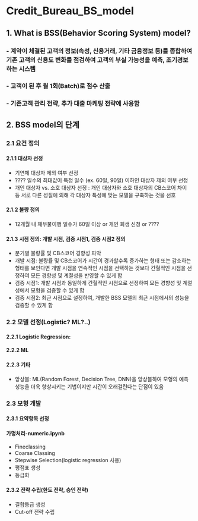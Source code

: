 # Credit_Bureau_BS_model

## 1. What is BSS(Behavior Scoring System) model?
### - 계약이 체결된 고객의 정보(속성, 신용거래, 기타 금융정보 등)를 종합하여 기존 고객의 신용도 변화를 점검하여 고객의 부실 가능성을 예측, 조기경보하는 시스템
### - 고객이 된 후 월 1회(Batch)로 점수 산출
### - 기존고객 관리 전략, 추가 대출 마케팅 전략에 사용함

## 2. BSS model의 단계
### 2.1 요건 정의
#### 2.1.1 대상자 선정 
- 기연체 대상자 제외 여부 선정
- ???? 일수의 최대값이 특정 일수 (ex. 60일, 90일) 이하인 대상자 제외 여부 선정
- 개인 대상자 vs. 소호 대상자 선정
  : 개인 대상자와 소호 대상자의 CB스코어 차이 등 서로 다른 성질에 의해 각 대상자 특성에 맞는 모델을 구축하는 것을 선호
#### 2.1.2 불량 정의
- 12개월 내 채무불이행 일수가 60일 이상 or 개인 회생 신청 or ????
#### 2.1.3 시점 정의: 개발 시점, 검증 시점1, 검증 시점2 정의
- 분기별 불량률 및 CB스코어 경향성 파악
- 개발 시점: 불량률 및 CB스코어가 시간이 경과할수록 증가하는 형태 또는 감소하는 형태를 보인다면 개발 시점을 연속적인 시점을 선택하는 것보다 간헐적인 시점을 선정하여 모든 경향성 및 계절성을 반영할 수 있게 함
- 검증 시점1: 개발 시점과 동일하게 간헐적인 시점으로 선정하여 모든 경향성 및 계절성에서 모형을 검증할 수 있게 함
- 검증 시점2: 최근 시점으로 설정하여, 개발한 BSS 모델의 최근 시점에서의 성능을 검증할 수 있게 함
### 2.2 모델 선정(Logistic? ML?..)
#### 2.2.1 Logistic Regression: 
#### 2.2.2 ML
#### 2.2.3 기타
- 앙상블: ML(Random Forest, Decision Tree, DNN)을 앙상블하여 모형의 예측 성능을 더욱 향상시키는 기법이지만 시간이 오래걸린다는 단점이 있음
### 2.3 모형 개발
#### 2.3.1 요약항목 선정
#### 가명처리-numeric.ipynb
- Fineclassing
- Coarse Classing
- Stepwise Selection(logistic regression 사용)
- 평점표 생성
- 등급화
#### 2.3.2 전략 수립(한도 전략, 승인 전략)
- 결합등급 생성
- Cut-off 전략 수립
